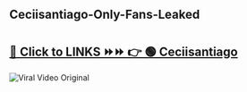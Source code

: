 
 ## Ceciisantiago-Only-Fans-Leaked

# <h2><a href="https://clipsfans.com/Ceciisantiago&ref=git">🔗 Click to LINKS ⏩⏩ 👉 🟢 Ceciisantiago </a></h2>

<a href="https://clipsfans.com/Ceciisantiago&ref=git" rel="nofollow" data-target="animated-image.originalLink"><img src="https://i.ibb.co.com/xMMVF88/686577567.gif" alt="Viral Video Original" style="max-width: 100%; display: inline-block;" data-target="animated-image.originalImage"></a>
